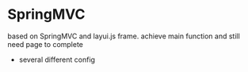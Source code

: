 # SpringMVC
based on SpringMVC and layui.js frame. achieve main function and still need page to complete
* several different config 

